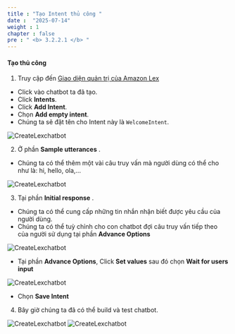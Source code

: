 ```yaml
---
title : "Tạo Intent thủ công "
date :  "2025-07-14" 
weight : 1
chapter : false
pre : " <b> 3.2.2.1 </b> "
---
```



#### Tạo  thủ công

1. Truy cập đến [Giao diện quản trị của Amazon Lex](https://console.aws.amazon.com/lexv2/home)
  + Click vào chatbot ta đã tạo.
  + Click **Intents**.
  + Click **Add Intent**.
  + Chọn **Add empty intent**.
  + Chúng ta sẽ đặt tên cho Intent này là ``WelcomeIntent``.

  ![CreateLexchatbot](/images/3.createchatbot/CreateChatbotLex4.5.png)

2. Ở phần **Sample utterances** .
  + Chúng ta có thể thêm một vài câu truy vấn mà người dùng có thể cho như là: hi, hello, ola,...
  
  ![CreateLexchatbot](/images/3.createchatbot/CreateChatbotLex4.6.png)

3. Tại phần **Initial response** .
  + Chúng ta có thể cung cấp những tin nhắn nhận biết được yêu cầu của người dùng. 
  + Chúng ta có thể tuỳ chỉnh cho con chatbot đợi câu truy vấn tiếp theo của người sử dụng tại phần **Advance Options**
  
  ![CreateLexchatbot](/images/3.createchatbot/CreateChatbotLex4.7.png)

  + Tại phần **Advance Options**, Click **Set values** sau đó chọn **Wait for users input**

  ![CreateLexchatbot](/images/3.createchatbot/CreateChatbotLex4.8.png)

  + Chọn **Save Intent**
  
4. Bây giờ chúng ta đã có thể build và test chatbot.

![CreateLexchatbot](/images/3.createchatbot/CreateChatbotLex4.9.png)
![CreateLexchatbot](/images/3.createchatbot/CreateChatbotLex4.10.png)